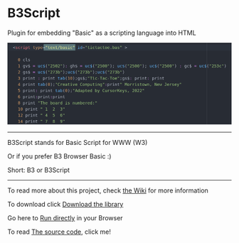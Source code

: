 # B3Script

Plugin for embedding "Basic" as a scripting language into HTML

![](img/feature1.png)

---

B3Script stands for Basic Script for WWW (W3) 

Or if you prefer B3 Browser Basic :)

Short: B3 or B3Script

---



To read more about this project, check [the Wiki](https://github.com/JoystickAndCursorKeys/B3Script/wiki) for more information

To download click [Download the library](https://github.com/JoystickAndCursorKeys/B3Script/wiki/Download)

Go here to [Run directly](https://joystickandcursorkeys.github.io/B3Script/online) in your Browser

To read [The source code](https://github.com/JoystickAndCursorKeys/B3ScriptSource), click me!

